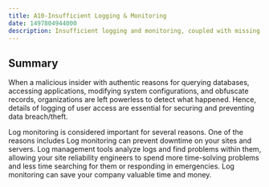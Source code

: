 ```yaml
---
title: A10-Insufficient Logging & Monitoring
date: 1497804944000
description: Insufficient logging and monitoring, coupled with missing or ineffective integration with incident response, allows attackers to further attack systems, maintain persistence, pivot to more systems, and tamper, extract, or destroy data. Most breach studies show time to detect a breach is over 200 days, typically detected by external parties rather than internal processes or monitoring.
---
```


## Summary

When a malicious insider with authentic reasons for querying databases, accessing applications, modifying system configurations, and obfuscate records, organizations are left powerless to detect what happened. Hence, details of logging of user access are essential for securing and preventing data breach/theft.

Log monitoring is considered important for several reasons. One of the reasons includes Log monitoring can prevent downtime on your sites and servers. Log management tools analyze logs and find problems within them, allowing your site reliability engineers to spend more time-solving problems and less time searching for them or responding in emergencies. Log monitoring can save your company valuable time and money.
